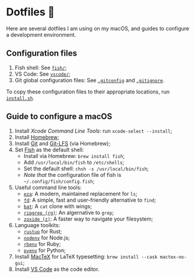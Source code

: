 # Dotfiles 🌚

Here are several dotfiles I am using on my macOS, and guides to configure a development environment.

## Configuration files

1. Fish shell: See [`fish/`](./fish/);
2. VS Code: See [`vscode/`](./vscode/);
3. Git global configuration files: See [`.gitconfig`](./.gitconfig) and [`.gitignore`](./.gitignore).

To copy these configuration files to their appropriate locations, run [`install.sh`](./install.sh).

## Guide to configure a macOS

1. Install _Xcode Command Line Tools_: run `xcode-select --install`;
2. Install [Homebrew](https://brew.sh);
3. Install [Git](https://git-scm.com) and [Git-LFS](https://git-lfs.github.com) (via Homebrew);
4. Set [Fish](https://fishshell.com) as the default shell:
   - Install via Homebrew: `brew install fish`;
   - Add `/usr/local/bin/fish` to `/etc/shells`;
   - Set the default shell: `chsh -s /usr/local/bin/fish`;
   - _Note that_ the configuration file of fish is `~/.config/fish/config.fish`;
5. Useful command line tools:
   - [`eza`](https://github.com/eza-community/eza): A modern, maintained replacement for `ls`;
   - [`fd`](https://github.com/sharkdp/fd): A simple, fast and user-friendly alternative to `find`;
   - [`bat`](https://github.com/sharkdp/bat): A `cat` clone with wings;
   - [`ripgrep (rg)`](https://github.com/BurntSushi/ripgrep): An algernative to `grep`;
   - [`zoxide (z)`](https://github.com/ajeetdsouza/zoxide): A faster way to navigate your filesystem;
6. Language toolkits:
   - [`rustup`](https://rustup.rs/) for Rust;
   - [`nodenv`](https://github.com/nodenv/nodenv) for Node.js;
   - [`rbenv`](https://github.com/rbenv/rbenv) for Ruby;
   - [`pyenv`](https://github.com/pyenv/pyenv) for Python;
7. Install [MacTeX](http://tug.org/mactex/) for LaTeX typesetting: `brew install --cask mactex-no-gui`;
8. Install [VS Code](https://code.visualstudio.com) as the code editor.
